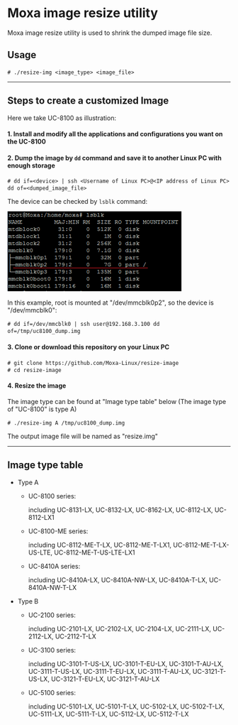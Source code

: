 # Moxa image resize utility

Moxa image resize utility is used to shrink the dumped image file size.

## Usage

```
# ./resize-img <image_type> <image_file>
```

---

## Steps to create a customized Image

Here we take UC-8100 as illustration:

#### 1. Install and modify all the applications and configurations you want on the UC-8100

#### 2. Dump the image by `dd` command and save it to another Linux PC with enough storage
```
# dd if=<device> | ssh <Username of Linux PC>@<IP address of Linux PC> dd of=<dumped_image_file>
```

The device can be checked by `lsblk` command:

![lsblk](/lsblk.PNG)

In this example, root is mounted at "/dev/mmcblk0p2", so the device is "/dev/mmcblk0":

```
# dd if=/dev/mmcblk0 | ssh user@192.168.3.100 dd of=/tmp/uc8100_dump.img
```

#### 3. Clone or download this repository on your Linux PC
```
# git clone https://github.com/Moxa-Linux/resize-image
# cd resize-image
```

#### 4. Resize the image

The image type can be found at "Image type table" below (The image type of "UC-8100" is type A)

```
# ./resize-img A /tmp/uc8100_dump.img
```

The output image file will be named as "resize.img"

---

## Image type table

* Type A
	* UC-8100 series:

		including UC-8131-LX, UC-8132-LX, UC-8162-LX, UC-8112-LX, UC-8112-LX1
	* UC-8100-ME series:

		including UC-8112-ME-T-LX, UC-8112-ME-T-LX1, UC-8112-ME-T-LX-US-LTE, UC-8112-ME-T-US-LTE-LX1
	* UC-8410A series:

		including UC-8410A-LX, UC-8410A-NW-LX, UC-8410A-T-LX, UC-8410A-NW-T-LX

* Type B
	* UC-2100 series:

		including UC-2101-LX, UC-2102-LX, UC-2104-LX, UC-2111-LX, UC-2112-LX, UC-2112-T-LX
	* UC-3100 series:

		including UC-3101-T-US-LX, UC-3101-T-EU-LX, UC-3101-T-AU-LX, UC-3111-T-US-LX, UC-3111-T-EU-LX, UC-3111-T-AU-LX, UC-3121-T-US-LX, UC-3121-T-EU-LX, UC-3121-T-AU-LX
	* UC-5100 series:

		including UC-5101-LX, UC-5101-T-LX, UC-5102-LX, UC-5102-T-LX, UC-5111-LX, UC-5111-T-LX, UC-5112-LX, UC-5112-T-LX
